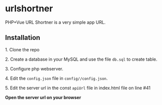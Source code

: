 # urlshortner
PHP+Vue URL Shortner is a very simple app URL.

## Installation

1\. Clone the repo

2\. Create a database in your MySQL and use the file `db.sql` to create table.

3\. Configure php webserver.
    
4\. Edit the `config.json` file in `config//config.json`.

5\. Edit the server url in the const `apiUrl` file in index.html file on line #41

**Open the server url on your browser**